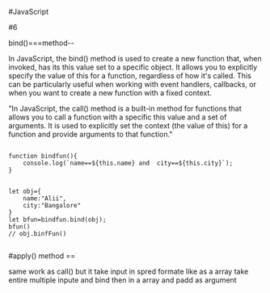 #JavaScript

#6

bind()===method--

In JavaScript, the bind() method is used to create a new function that, when invoked, has its this value set to a specific object. It allows you to explicitly specify the value of this for a function, regardless of how it's called. This can be particularly useful when working with event handlers, callbacks, or when you want to create a new function with a fixed context.

"In JavaScript, the call() method is a built-in method for functions that allows you to call a function with a specific this value and a set of arguments. It is used to explicitly set the context (the value of this) for a function and provide arguments to that function."

```

function bindfun(){
    console.log(`name==${this.name} and  city==${this.city}`);
}


let obj={
    name:"Alii",
    city:"Bangalore"
}
let bfun=bindfun.bind(obj);
bfun()
// obj.binfFun()


```

#apply() method ==

same work as call() but it take input in spred formate like as a array take entire multiple inpute and bind then in a array and padd as argument